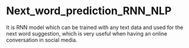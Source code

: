 # Next_word_prediction_RNN_NLP
It is RNN model which can be trained with any text data and used for the next word suggestion, which is very useful when having an online conversation in social media.
